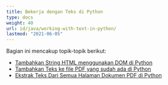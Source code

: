 ```yaml
---
title: Bekerja dengan Teks di Python
type: docs
weight: 40
url: id/java/working-with-text-in-python/
lastmod: "2021-06-05"
---
```


Bagian ini mencakup topik-topik berikut:

- [Tambahkan String HTML menggunakan DOM di Python](/pdf/java/add-html-string-using-dom-in-python/)
- [Tambahkan Teks ke file PDF yang sudah ada di Python](/pdf/java/add-text-to-an-existing-pdf-file-in-python/)
- [Ekstrak Teks Dari Semua Halaman Dokumen PDF di Python](/pdf/java/extract-text-from-all-the-pages-of-a-pdf-document-in-python/)